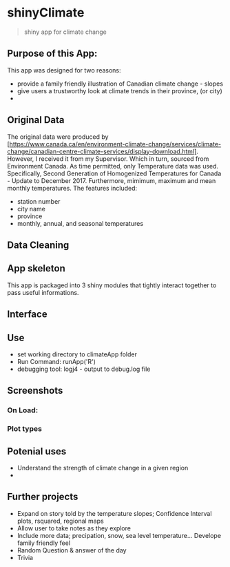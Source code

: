 # shinyClimate

> shiny app for climate change 



## Purpose of this App:
This app was designed for two reasons:
- provide a family friendly illustration of Canadian climate change - slopes 
- give users a trustworthy look at climate trends in their province, (or city)
- 


## Original Data
The original data were produced by [https://www.canada.ca/en/environment-climate-change/services/climate-change/canadian-centre-climate-services/display-download.html]. However, I received it from my Supervisor. Which in turn, sourced from Environment Canada.
As time permitted, only Temperature data was used. Specifically, Second Generation of Homogenized Temperatures for Canada - Update to December 2017. Furthermore, mimimum, maximum and mean monthly temperatures. 
The features included:
- station number 
- city name 
- province 
- monthly, annual, and seasonal temperatures


## Data Cleaning 

 


## App skeleton
This app is packaged into 3 shiny modules that tightly interact together to pass useful informations. 

## Interface

## Use 
- set working directory to climateApp folder
- Run Command: runApp('R') 
- debugging tool: logj4 - output to debug.log file  


## Screenshots
### On Load: 





### Plot types 





## Potenial uses 
- Understand the strength of climate change in a given region 
- 
## Further projects
- Expand on story told by the temperature slopes; Confidence Interval plots, rsquared, regional maps
- Allow user to take notes as they explore
- Include more data; precipation, snow, sea level temperature... 
Develope family friendly feel
- Random Question & answer of the day
- Trivia 

